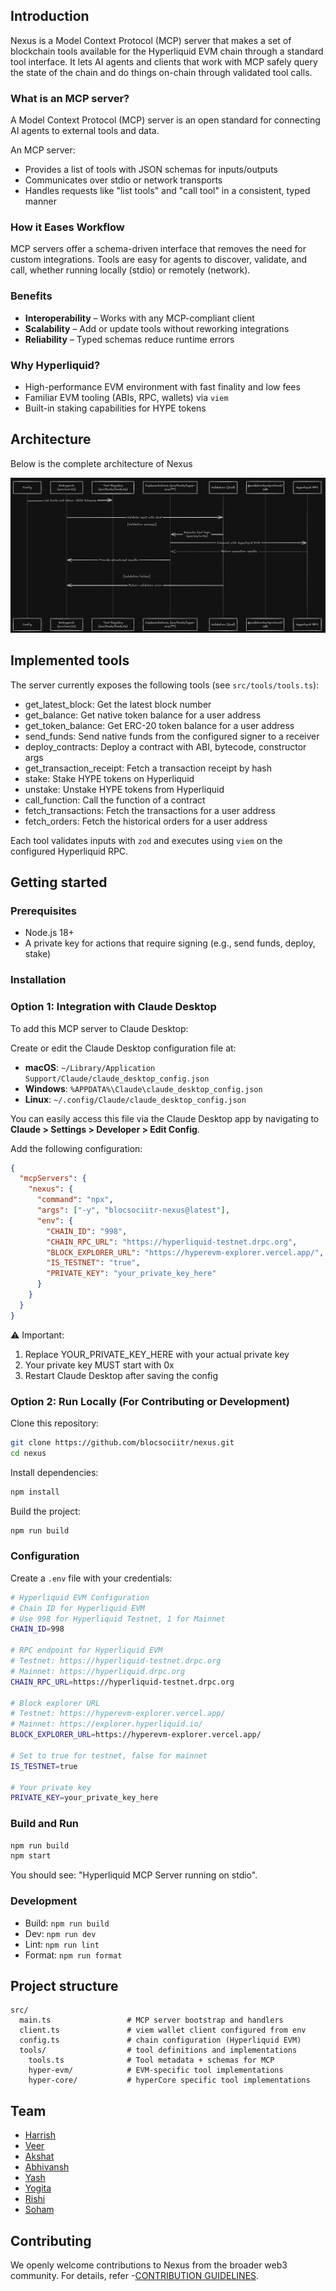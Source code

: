 ## Introduction

Nexus is a Model Context Protocol (MCP) server that makes a set of blockchain tools available for the Hyperliquid EVM chain through a standard tool interface. It lets AI agents and clients that work with MCP safely query the state of the chain and do things on-chain through validated tool calls.

### What is an MCP server?

A Model Context Protocol (MCP) server is an open standard for connecting AI agents to external tools and data.

An MCP server:

- Provides a list of tools with JSON schemas for inputs/outputs
- Communicates over stdio or network transports
- Handles requests like "list tools" and "call tool" in a consistent, typed manner

### How it Eases Workflow

MCP servers offer a schema-driven interface that removes the need for custom integrations. Tools are easy for agents to discover, validate, and call, whether running locally (stdio) or remotely (network).

### Benefits

- **Interoperability** – Works with any MCP-compliant client
- **Scalability** – Add or update tools without reworking integrations
- **Reliability** – Typed schemas reduce runtime errors

### Why Hyperliquid?

- High-performance EVM environment with fast finality and low fees
- Familiar EVM tooling (ABIs, RPC, wallets) via `viem`
- Built-in staking capabilities for HYPE tokens

## Architecture

Below is the complete architecture of Nexus

![Architecture](images/architecture.png)

## Implemented tools

The server currently exposes the following tools (see `src/tools/tools.ts`):

- get_latest_block: Get the latest block number
- get_balance: Get native token balance for a user address
- get_token_balance: Get ERC-20 token balance for a user address
- send_funds: Send native funds from the configured signer to a receiver
- deploy_contracts: Deploy a contract with ABI, bytecode, constructor args
- get_transaction_receipt: Fetch a transaction receipt by hash
- stake: Stake HYPE tokens on Hyperliquid
- unstake: Unstake HYPE tokens from Hyperliquid
- call_function: Call the function of a contract
- fetch_transactions: Fetch the transactions for a user address
- fetch_orders: Fetch the historical orders for a user address

Each tool validates inputs with `zod` and executes using `viem` on the configured Hyperliquid RPC.

## Getting started

### Prerequisites

- Node.js 18+
- A private key for actions that require signing (e.g., send funds, deploy, stake)

### Installation

### Option 1: Integration with Claude Desktop

To add this MCP server to Claude Desktop:

Create or edit the Claude Desktop configuration file at:

- **macOS**: `~/Library/Application Support/Claude/claude_desktop_config.json`
- **Windows**: `%APPDATA%\Claude\claude_desktop_config.json`
- **Linux**: `~/.config/Claude/claude_desktop_config.json`

You can easily access this file via the Claude Desktop app by navigating to **Claude > Settings > Developer > Edit Config**.

Add the following configuration:

```json
{
  "mcpServers": {
    "nexus": {
      "command": "npx",
      "args": ["-y", "blocsociitr-nexus@latest"],
      "env": {
        "CHAIN_ID": "998",
        "CHAIN_RPC_URL": "https://hyperliquid-testnet.drpc.org",
        "BLOCK_EXPLORER_URL": "https://hyperevm-explorer.vercel.app/",
        "IS_TESTNET": "true",
        "PRIVATE_KEY": "your_private_key_here"
      }
    }
  }
}
```

⚠️ Important:

1.  Replace YOUR_PRIVATE_KEY_HERE with your actual private key
2.  Your private key MUST start with 0x
3.  Restart Claude Desktop after saving the config

### Option 2: Run Locally (For Contributing or Development)

Clone this repository:

```bash
git clone https://github.com/blocsociitr/nexus.git
cd nexus
```

Install dependencies:

```bash
npm install
```

Build the project:

```bash
npm run build
```

### Configuration

Create a `.env` file with your credentials:

```bash
# Hyperliquid EVM Configuration
# Chain ID for Hyperliquid EVM
# Use 998 for Hyperliquid Testnet, 1 for Mainnet
CHAIN_ID=998

# RPC endpoint for Hyperliquid EVM
# Testnet: https://hyperliquid-testnet.drpc.org
# Mainnet: https://hyperliquid.drpc.org
CHAIN_RPC_URL=https://hyperliquid-testnet.drpc.org

# Block explorer URL
# Testnet: https://hyperevm-explorer.vercel.app/
# Mainnet: https://explorer.hyperliquid.io/
BLOCK_EXPLORER_URL=https://hyperevm-explorer.vercel.app/

# Set to true for testnet, false for mainnet
IS_TESTNET=true

# Your private key
PRIVATE_KEY=your_private_key_here
```

### Build and Run

```bash
npm run build
npm start
```

You should see: "Hyperliquid MCP Server running on stdio".

### Development

- Build: `npm run build`
- Dev: `npm run dev`
- Lint: `npm run lint`
- Format: `npm run format`

## Project structure

```
src/
  main.ts                 # MCP server bootstrap and handlers
  client.ts               # viem wallet client configured from env
  config.ts               # chain configuration (Hyperliquid EVM)
  tools/                  # tool definitions and implementations
    tools.ts              # Tool metadata + schemas for MCP
    hyper-evm/            # EVM-specific tool implementations
    hyper-core/           # hyperCore specific tool implementations
```

## Team

- [Harrish](https://github.com/Haxry)
- [Veer](https://github.com/VeerChaurasia)
- [Akshat](https://github.com/dev-n-dough)
- [Abhivansh](https://github.com/akronim26)
- [Yash](https://github.com/YASH-ai-bit)
- [Yogita](https://github.com/yogitagoel)
- [Rishi](https://github.com/rishi-tal-12)
- [Soham](https://github.com/0xr10t)

## Contributing

We openly welcome contributions to Nexus from the broader web3 community. For details, refer -[CONTRIBUTION GUIDELINES](CONTRIBUTING.md).
